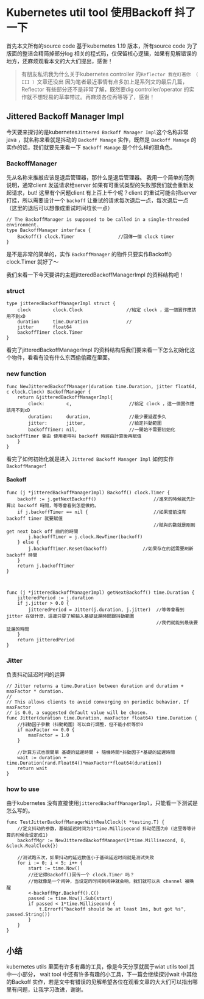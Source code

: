# Kubernetes util tool 使用Backoff 抖了一下



首先本文所有的source code 基于kubernetes 1.19 版本，所有source code 为了版面的整洁会精简掉部分log 相关的程式码，仅保留核心逻辑，如果有见解错误的地方，还麻烦观看本文的大大们提出，感谢！

> 有朋友私讯我为什么关于kubernetes controller 的`Reflector 我在盯著你 （ III ）`文章还没出
> 因为笔者最近事情有点多加上是系列文的最后几篇，Reflector 有些部分还不是非常了解，既然要dig controller/operator 的实作就不想轻易的草率带过。再麻烦各位再等等了，感谢！

## Jittered Backoff Manager Impl

今天要来探讨的是kubernetes`Jittered Backoff Manager Impl`这个名称非常java ，就名称来看就是抖动的 `Backoff Manage` 实作，既然是 `Backoff Manage` 的实作的话，我们就要先来看一下 `Backoff Manage` 是个什么样的狠角色。

### BackoffManager

先从名称来推敲应该是退后管理器，那什么是退后管理器。
我用一个简单的范例说明，通常client 发送请求给server 如果有可重试类型的失败那我们就会重新发起请求，but!
这里有个问题client 有上百上千个呢？client 的重试可能会把server 打挂，所以需要设计一个 `backoff` 让重试的请求每次退后一点，每次退后一点（这里的退后可以想像成重试时间垃长一点）

```
// The BackoffManager is supposed to be called in a single-threaded environment.
type BackoffManager interface {
	Backoff() clock.Timer                //回傳一個 clock timer 
}
```

是不是非常的简单的，实作 `BackoffManager` 的物件只要实作Backoff() clock.Timer 就好了～

我们来看一下今天要讲的主题jitteredBackoffManagerImpl 的资料结构吧！

### struct

```
type jitteredBackoffManagerImpl struct {
	clock        clock.Clock                //給定 clock ，這一個實作應該用不到xD
	duration     time.Duration              //
	jitter       float64
	backoffTimer clock.Timer
}

```



看完了jitteredBackoffManagerImpl 的资料结构后我们要来看一下怎么初始化这个物件，看看有没有什么东西偷偷藏在里面。

### new function

```
func NewJitteredBackoffManager(duration time.Duration, jitter float64, c clock.Clock) BackoffManager {
	return &jitteredBackoffManagerImpl{
		clock:        c,                     //給定 clock ，這一個實作應該用不到xD
		duration:     duration,              //最少要延遲多久
		jitter:       jitter,                //給定抖動範圍
		backoffTimer: nil,                   //一開始不需要初始化 backoffTimer 會由 使用者呼叫 backoff 時經由計算後再賦值      
	}    
}
```



看完了如何初始化就是进入 `Jittered Backoff Manager Impl` 如何实作`BackoffManager`!

#### Backoff

```
func (j *jitteredBackoffManagerImpl) Backoff() clock.Timer {
	backoff := j.getNextBackoff()                     //進來的時候就先計算出 backoff 時間，等等會看到怎麼做的。
	if j.backoffTimer == nil {                        //如果當前沒有 backoff timer 就要賦值
	                                                  //賦與的數就是剛剛get next back off 曲的的時間
		j.backoffTimer = j.clock.NewTimer(backoff)
	} else {
		j.backoffTimer.Reset(backoff)             //如果存在的話需要刷新 backoff 時間
	}
	return j.backoffTimer
}



func (j *jitteredBackoffManagerImpl) getNextBackoff() time.Duration {
	jitteredPeriod := j.duration                       
	if j.jitter > 0.0 {
		jitteredPeriod = Jitter(j.duration, j.jitter)  //等等會看到jitter 在做什麼，這邊只要了解輸入基礎延遲時間跟抖動範圍
		                                               //我們就能到最後要延遲的時間
	}
	return jitteredPeriod
}

```



### Jitter

负责抖动延迟时间的运算

```
// Jitter returns a time.Duration between duration and duration + maxFactor * duration.
//
// This allows clients to avoid converging on periodic behavior. If maxFactor
// is 0.0, a suggested default value will be chosen.
func Jitter(duration time.Duration, maxFactor float64) time.Duration {
	//抖動因子參數（抖動範圍）可以自行調整，但不能小於等於0
	if maxFactor <= 0.0 {
		maxFactor = 1.0
	}
    
    //計算方式也很間單 基礎的延遲時間 + 隨機時間*抖動因子*基礎的延遲時間 
	wait := duration + time.Duration(rand.Float64()*maxFactor*float64(duration))
	return wait
}

```



### how to use

由于kubernetes 没有直接使用`jitteredBackoffManagerImpl`，只能看一下测试是怎么写的。

```
func TestJitterBackoffManagerWithRealClock(t *testing.T) {
	//定义抖动的参数，基础延迟时间为1*time.Millisecond 抖动范围为0 (这里等等计算的时候会设定成1)
	backoffMgr := NewJitteredBackoffManager(1*time.Millisecond, 0, &clock.RealClock{})
    
	//测试跑五次，如果抖动的延迟数值小于基础延迟时间就是测试失败
	for i := 0; i < 5; i++ {
		start := time.Now()
		//还记得Backoff()回传一个 clock.Timer 吗？
		//他就像是一个闹钟，当设定的时间到闹钟就会响，我们就可以从 channel 被唤醒
		<-backoffMgr.Backoff().C()
		passed := time.Now().Sub(start)
		if passed < 1*time.Millisecond {
			t.Errorf("backoff should be at least 1ms, but got %s", passed.String())
		}
	}
}

```



## 小结

kubernetes utils 里面有许多有趣的工具，像是今天分享就属于wiat utils tool 其中一小部分， wait tool 中还有许多有趣的小工具，下一篇会继续探讨wait 中其他的Backoff 实作，若是文中有错误的见解希望各位在观看文章的大大们可以指出哪里有问题，让我学习改进，谢谢。
